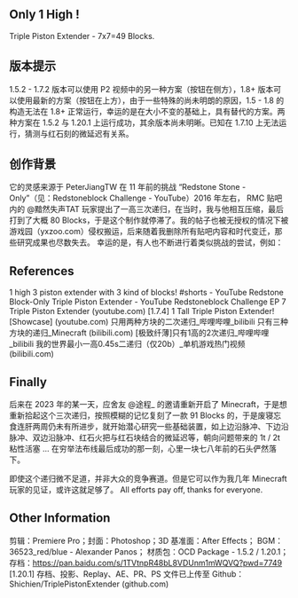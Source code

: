 ## Only 1 High !
Triple Piston Extender - 7x7=49 Blocks.   

## 版本提示
1.5.2 - 1.7.2 版本可以使用 P2 视频中的另一种方案（按钮在侧方），1.8+ 版本可以使用最新的方案（按钮在上方），由于一些特殊的尚未明朗的原因，1.5 - 1.8 的构造无法在 1.8+ 正常运行，幸运的是在大小不变的基础上，具有替代的方案。两种方案在 1.5.2 与 1.20.1 上运行成功，其余版本尚未明晰。已知在 1.7.10 上无法运行，猜测与红石刻的微延迟有关系。

## 创作背景
它的灵感来源于 PeterJiangTW 在 11 年前的挑战 “Redstone Stone - Only”（见：Redstoneblock Challenge - YouTube）2016 年左右， RMC 贴吧内的 @黯然失声TAT 玩家提出了一高三次递归，在当时，我与他相互压缩，最后打到了大概 80 Blocks，于是这个制作就停滞了。我的帖子也被无授权的情况下被游戏园（yxzoo.com）侵权搬运，后来随着我删除所有贴吧内容和时代变迁，那些研究成果也尽数失去。
幸运的是，有人也不断进行着类似挑战的尝试，例如：

## References
1 high 3 piston extender with 3 kind of blocks! #shorts - YouTube
Redstone Block-Only Triple Piston Extender - YouTube
Redstoneblock Challenge EP 7 Triple Piston Extender (youtube.com)
[1.7.4] 1 Tall Triple Piston Extender! [Showcase] (youtube.com)
只用两种方块的二次递归_哔哩哔哩_bilibili
只有三种方块的递归_Minecraft (bilibili.com)
[极致纤薄]只有1高的2次递归_哔哩哔哩_bilibili
我的世界最小一高0.45s二递归（仅20b）_单机游戏热门视频 (bilibili.com)

## Finally
后来在 2023 年的某一天，应舍友 @途程_ 的邀请重新开启了 Minecraft，于是想重新拾起这个三次递归，按照模糊的记忆复刻了一款 91 Blocks 的，于是废寝忘食连肝两周仍未有所进步，就开始潜心研究一些基础装置，如上边沿脉冲、下边沿脉冲、双边沿脉冲、红石火把与红石块结合的微延迟等，朝向问题带来的 1t / 2t 粘性活塞 ... 在穷举法布线最后成功的那一刻，心里一块七八年前的石头俨然落下。

即使这个递归微不足道，并非大众的竞争赛道。但是它可以作为我几年 Minecraft 玩家的见证，或许这就足够了。
All efforts pay off, thanks for everyone.

## Other Information
剪辑：Premiere Pro；封面：Photoshop；3D 基准面：After Effects；
BGM：36523_red/blue - Alexander Panos；
材质包：OCD Package - 1.5.2 / 1.20.1；
存档：https://pan.baidu.com/s/1TVtnpR48bL8VDUnm1mWQVQ?pwd=7749 [1.20.1]
存档、投影、Replay、AE、PR、PS 文件已上传至 Github：Shichien/TriplePistonExtender (github.com)
